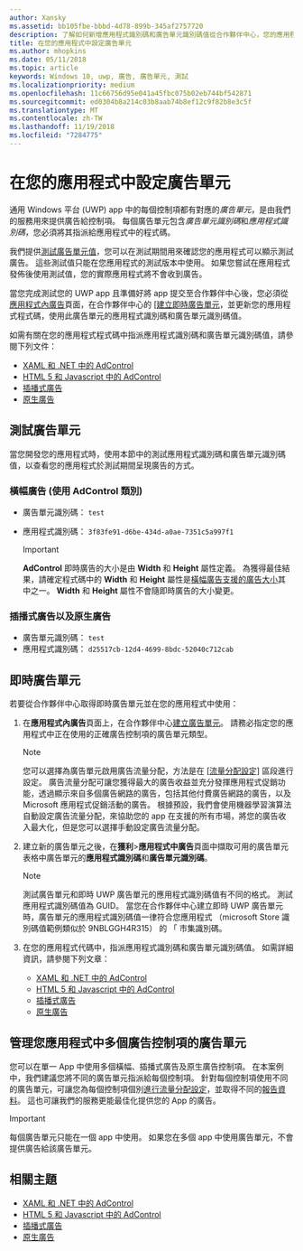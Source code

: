 ```yaml
---
author: Xansky
ms.assetid: bb105fbe-bbbd-4d78-899b-345af2757720
description: 了解如何新增應用程式識別碼和廣告單元識別碼值從合作夥伴中心，您的應用程式送出 app 到市集之前，先。
title: 在您的應用程式中設定廣告單元
ms.author: mhopkins
ms.date: 05/11/2018
ms.topic: article
keywords: Windows 10, uwp, 廣告, 廣告單元, 測試
ms.localizationpriority: medium
ms.openlocfilehash: 11c66756d95e041a45fbc075b02eb744bf542871
ms.sourcegitcommit: ed0304b8a214c03b8aab74b8ef12c9f82b8e3c5f
ms.translationtype: MT
ms.contentlocale: zh-TW
ms.lasthandoff: 11/19/2018
ms.locfileid: "7284775"
---
```

# <a name="set-up-ad-units-in-your-app"></a>在您的應用程式中設定廣告單元

通用 Windows 平台 (UWP) app 中的每個控制項都有對應的*廣告單元*，是由我們的服務用來提供廣告給控制項。 每個廣告單元包含*廣告單元識別碼*和*應用程式識別碼*，您必須將其指派給應用程式中的程式碼。

我們提供[測試廣告單元值](#test-ad-units)，您可以在測試期間用來確認您的應用程式可以顯示測試廣告。 這些測試值只能在您應用程式的測試版本中使用。 如果您嘗試在應用程式發佈後使用測試值，您的實際應用程式將不會收到廣告。

當您完成測試您的 UWP app 且準備好將 app 提交至合作夥伴中心後，您必須從[應用程式內廣告](../publish/in-app-ads.md)頁面，在合作夥伴中心的 [[建立即時廣告單元](#live-ad-units)，並更新您的應用程式程式碼，使用此廣告單元的應用程式識別碼和廣告單元識別碼值。

如需有關在您的應用程式程式碼中指派應用程式識別碼和廣告單元識別碼值，請參閱下列文件：
* [XAML 和 .NET 中的 AdControl](adcontrol-in-xaml-and--net.md)
* [HTML 5 和 Javascript 中的 AdControl](adcontrol-in-html-5-and-javascript.md)
* [插播式廣告](../monetize/interstitial-ads.md)
* [原生廣告](../monetize/native-ads.md)

<span id="test-ad-units" />

## <a name="test-ad-units"></a>測試廣告單元

當您開發您的應用程式時，使用本節中的測試應用程式識別碼和廣告單元識別碼值，以查看您的應用程式於測試期間呈現廣告的方式。

### <a name="banner-ads-using-the-adcontrol-class"></a>橫幅廣告 (使用 AdControl 類別)

* 廣告單元識別碼： ```test```
* 應用程式識別碼：  ```3f83fe91-d6be-434d-a0ae-7351c5a997f1```

    > [!IMPORTANT]
    > **AdControl** 即時廣告的大小是由 **Width** 和 **Height** 屬性定義。 為獲得最佳結果，請確定程式碼中的 **Width** 和 **Height** 屬性是[橫幅廣告支援的廣告大小](supported-ad-sizes-for-banner-ads.md)其中之一。 **Width** 和 **Height** 屬性不會隨即時廣告的大小變更。

### <a name="interstitial-ads-and-native-ads"></a>插播式廣告以及原生廣告

* 廣告單元識別碼： ```test```
* 應用程式識別碼：  ```d25517cb-12d4-4699-8bdc-52040c712cab```

<span id="live-ad-units" />

## <a name="live-ad-units"></a>即時廣告單元

若要從合作夥伴中心取得即時廣告單元並在您的應用程式中使用：

1.  在**應用程式內廣告**頁面上，在合作夥伴中心[建立廣告單元](../publish/in-app-ads.md#create-ad-unit)。 請務必指定您的應用程式中正在使用的正確廣告控制項的廣告單元類型。
    > [!NOTE]
    > 您可以選擇為廣告單元啟用廣告流量分配，方法是在 [\[流量分配設定\]](../publish/in-app-ads.md#mediation) 區段進行設定。 廣告流量分配可讓您獲得最大的廣告收益並充分發揮應用程式促銷功能，透過顯示來自多個廣告網路的廣告，包括其他付費廣告網路的廣告，以及 Microsoft 應用程式促銷活動的廣告。 根據預設，我們會使用機器學習演算法自動設定廣告流量分配，來協助您的 app 在支援的所有市場，將您的廣告收入最大化，但是您可以選擇手動設定廣告流量分配。

2.  建立新的廣告單元之後，在**獲利**&gt;**應用程式中廣告**頁面中擷取可用的廣告單元表格中廣告單元的**應用程式識別碼**和**廣告單元識別碼**。
    > [!NOTE]
    > 測試廣告單元和即時 UWP 廣告單元的應用程式識別碼值有不同的格式。 測試應用程式識別碼值為 GUID。 當您在合作夥伴中心建立即時 UWP 廣告單元時，廣告單元的應用程式識別碼值一律符合您應用程式 （microsoft Store 識別碼值範例類似於 9NBLGGH4R315） 的 「 市集識別碼。

3.  在您的應用程式代碼中，指派應用程式識別碼和廣告單元識別碼值。 如需詳細資訊，請參閱下列文章：
    * [XAML 和 .NET 中的 AdControl](adcontrol-in-xaml-and--net.md)
    * [HTML 5 和 Javascript 中的 AdControl](adcontrol-in-html-5-and-javascript.md)
    * [插播式廣告](../monetize/interstitial-ads.md)
    * [原生廣告](../monetize/native-ads.md)

<span id="manage" />

## <a name="manage-ad-units-for-multiple-ad-controls-in-your-app"></a>管理您應用程式中多個廣告控制項的廣告單元

您可以在單一 App 中使用多個橫幅、插播式廣告及原生廣告控制項。 在本案例中，我們建議您將不同的廣告單元指派給每個控制項。 針對每個控制項使用不同的廣告單元，可讓您為每個控制項個別[進行流量分配設定](../publish/in-app-ads.md#mediation)，並取得不同的[報告資料](../publish/advertising-performance-report.md)。 這也可讓我們的服務更能最佳化提供您的 App 的廣告。

> [!IMPORTANT]
> 每個廣告單元只能在一個 app 中使用。 如果您在多個 app 中使用廣告單元，不會提供廣告給該廣告單元。

## <a name="related-topics"></a>相關主題

* [XAML 和 .NET 中的 AdControl](adcontrol-in-xaml-and--net.md)
* [HTML 5 和 Javascript 中的 AdControl](adcontrol-in-html-5-and-javascript.md)
* [插播式廣告](interstitial-ads.md)
* [原生廣告](native-ads.md)


 

 
